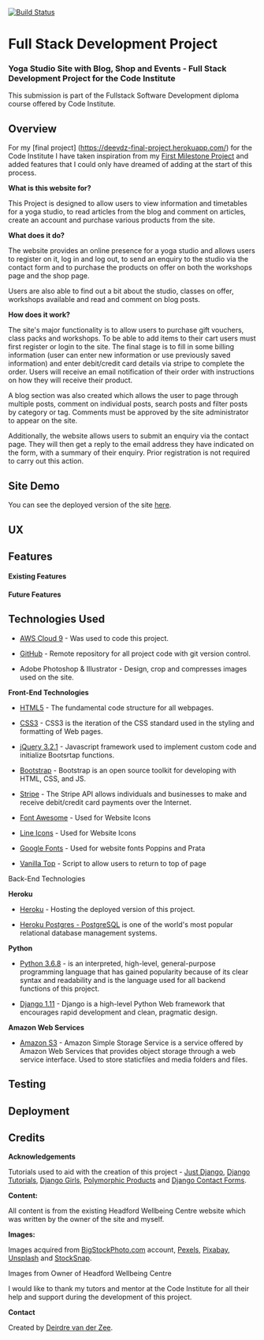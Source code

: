 [![Build Status](https://travis-ci.org/deevdz/final-project.svg?branch=master)](https://travis-ci.org/deevdz/final-project)

Full Stack Development Project
======

### Yoga Studio Site with Blog, Shop and Events - Full Stack Development Project for the Code Institute

This submission is part of the Fullstack Software Development diploma course offered by Code Institute.

## Overview

For my [final project] (https://deevdz-final-project.herokuapp.com/) for the Code Institute I have taken inspiration from my [First Milestone Project](https://deevdz.github.io/milestone-project-1/index.html "First Milestone Project") and added features that I could only have dreamed of adding at the start of this process.

**What is this website for?** 

This Project is designed to allow users to view information and timetables for a yoga studio, to read articles from the blog and comment on articles, create an account and purchase various products from the site.

**What does it do?** 

The website provides an online presence for a yoga studio and allows users to register on it, log in and log out, to send an enquiry to the studio via the contact form and to purchase the products on offer on both the workshops page and the shop page. 

Users are also able to find out a bit about the studio, classes on offer, workshops available and read and comment on blog posts.

**How does it work?** 

The site's major functionality is to allow users to purchase gift vouchers, class packs and workshops. To be able to add items to their cart users must first register or login to the site. The final stage is to fill in some billing information (user can enter new information or use previously saved information) and enter debit/credit card details via stripe to complete the order. Users will receive an email notification of their order with instructions on how they will receive their product.

A blog section was also created which allows the user to page through multiple posts, comment on individual posts, search posts and filter posts by category or tag. Comments must be approved by the site administrator to appear on the site.

Additionally, the website allows users to submit an enquiry via the contact page. They will then get a reply to the email address they have indicated on the form, with a summary of their enquiry. Prior registration is not required to carry out this action.

## Site Demo
You can see the deployed version of the site [here](https://deevdz-final-project.herokuapp.com/).

## UX

## Features

#### Existing Features


#### Future Features


## Technologies Used

* [AWS Cloud 9](https://aws.amazon.com/cloud9/) - Was used to code this project.

* [GitHub](https://github.com/) - Remote repository for all project code with git version control.

* Adobe Photoshop & Illustrator - Design, crop and compresses images used on the site.

**Front-End Technologies**

* [HTML5](https://html.spec.whatwg.org/multipage/) - The fundamental code structure for all webpages.

* [CSS3](http://www.css3.info/) - CSS3 is the iteration of the CSS standard used in the styling and formatting of Web pages.

* [jQuery 3.2.1](https://blog.jquery.com/2017/03/20/jquery-3-2-1-now-available/) - Javascript framework used to implement custom code and initialize Bootsrtap functions.

* [Bootstrap](https://getbootstrap.com/) - Bootstrap is an open source toolkit for developing with HTML, CSS, and JS. 

* [Stripe](https://stripe.com/) - The Stripe API allows individuals and businesses to make and receive debit/credit card payments over the Internet.

* [Font Awesome](https://fontawesome.com/) - Used for Website Icons

* [Line Icons](https://lineicons.com/) - Used for Website Icons

* [Google Fonts](https://fontawesome.com/) - Used for website fonts Poppins and Prata

* [Vanilla Top](https://www.npmjs.com/package/vanillatop) - Script to allow users to return to top of page

Back-End Technologies

**Heroku**

* [Heroku](http://ww.heroku.com) - Hosting the deployed version of this project.

* [Heroku Postgres - PostgreSQL](https://devcenter.heroku.com/categories/postgres-basics) is one of the world's most popular relational database management systems.

**Python**

* [Python 3.6.8](https://www.python.org/downloads/release/python-368/) - is an interpreted, high-level, general-purpose programming language that has gained popularity because of its clear syntax and readability and is the language used for all backend functions of this project.

* [Django 1.11](https://docs.djangoproject.com/en/3.0/releases/1.11/) - Django is a high-level Python Web framework that encourages rapid development and clean, pragmatic design.

**Amazon Web Services**

* [Amazon S3](https://aws.amazon.com/free/storage/) - Amazon Simple Storage Service is a service offered by Amazon Web Services that provides object storage through a web service interface. Used to store staticfiles and media folders and files.


## Testing
## Deployment
## Credits

**Acknowledgements**

Tutorials used to aid with the creation of this project - [Just Django](https://www.justdjango.com/learning-material), [Django Tutorials](https://manascode.com/), [Django Girls](https://djangogirls.org/resources/), [Polymorphic Products](https://django-polymorphic.readthedocs.io/en/stable/) and [Django Contact Forms](https://hellowebbooks.com/news/tutorial-setting-up-a-contact-form-with-django/).

**Content:**

All content is from the existing Headford Wellbeing Centre website which was written by the owner of the site and myself.

**Images:**

Images acquired from [BigStockPhoto.com](https://www.bigstockphoto.com/) account, [Pexels](http://pexels.com), [Pixabay](https://pixabay.com/), [Unsplash](https://unsplash.com/) and [StockSnap](https://stocksnap.io/).

Images from Owner of Headford Wellbeing Centre

I would like to thank my tutors and mentor at the Code Institute for all their help and support during the development of this project.

**Contact**

Created by [Deirdre van der Zee](mailto:deirdrevanderzee@gmail.com).

